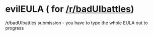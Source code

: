 # evilEULA ( for [/r/badUIbattles](https://www.reddit.com/r/badUIbattles/comments/t2z7tp/evileula_you_have_to_type_the_whole_thing_out/))
/r/badUIbattles submission - you have to type the whole EULA out to progress
